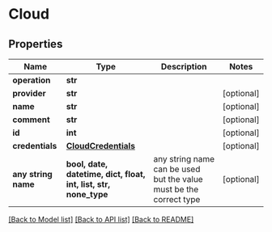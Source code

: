 # Cloud


## Properties
Name | Type | Description | Notes
------------ | ------------- | ------------- | -------------
**operation** | **str** |  | 
**provider** | **str** |  | [optional] 
**name** | **str** |  | [optional] 
**comment** | **str** |  | [optional] 
**id** | **int** |  | [optional] 
**credentials** | [**CloudCredentials**](CloudCredentials.md) |  | [optional] 
**any string name** | **bool, date, datetime, dict, float, int, list, str, none_type** | any string name can be used but the value must be the correct type | [optional]

[[Back to Model list]](../README.md#documentation-for-models) [[Back to API list]](../README.md#documentation-for-api-endpoints) [[Back to README]](../README.md)


